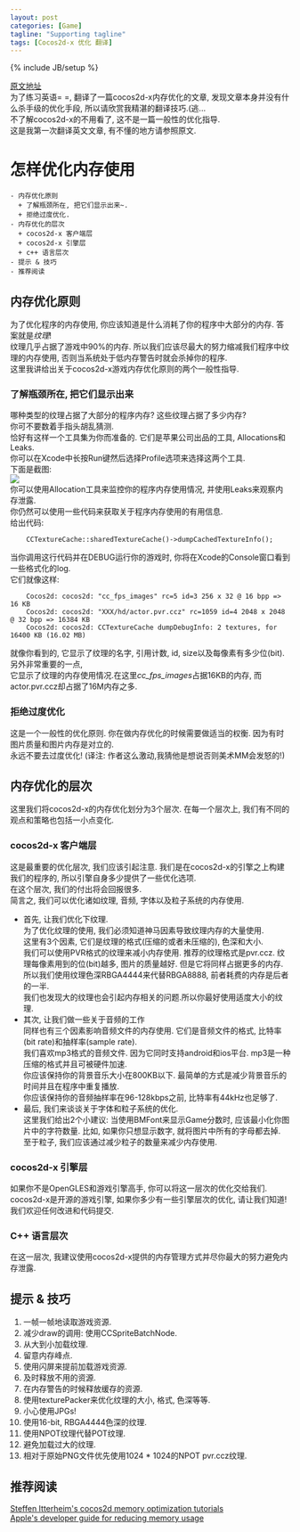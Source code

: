 ```yaml
---
layout: post
categories: [Game]
tagline: "Supporting tagline"
tags: [Cocos2d-x 优化 翻译]
---
```

{% include JB/setup %}

[原文地址](http://www.cocos2d-x.org/projects/cocos2d-x/wiki/How_to_optimise_memory_usage)  
为了练习英语= =, 翻译了一篇cocos2d-x内存优化的文章, 发现文章本身并没有什么杀手级的优化手段, 所以请欣赏我精湛的翻译技巧.(逃...  
不了解cocos2d-x的不用看了, 这不是一篇一般性的优化指导.  
这是我第一次翻译英文文章, 有不懂的地方请参照原文.  

# 怎样优化内存使用  
    - 内存优化原则  
      + 了解瓶颈所在, 把它们显示出来~.  
      + 拒绝过度优化.  
    - 内存优化的层次  
      + cocos2d-x 客户端层  
      + cocos2d-x 引擎层  
      + c++ 语言层次  
    - 提示 & 技巧  
    - 推荐阅读  

## 内存优化原则  
为了优化程序的内存使用, 你应该知道是什么消耗了你的程序中大部分的内存. 答案就是*纹理*!  
纹理几乎占据了游戏中90%的内存. 所以我们应该尽最大的努力缩减我们程序中纹理的内存使用, 
否则当系统处于低内存警告时就会杀掉你的程序.  
这里我讲给出关于cocos2d-x游戏内存优化原则的两个一般性指导.  

### 了解瓶颈所在, 把它们显示出来  
哪种类型的纹理占据了大部分的程序内存? 这些纹理占据了多少内存?  
你可不要数着手指头胡乱猜测.  
恰好有这样一个工具集为你而准备的. 它们是苹果公司出品的工具, Allocations和Leaks.  
你可以在Xcode中长按Run键然后选择Profile选项来选择这两个工具.  
下面是截图:  
![](https://raw.github.com/esrever10/Img-store/master/instruments.jpeg)  
你可以使用Allocation工具来监控你的程序内存使用情况, 并使用Leaks来观察内存泄露.  
你仍然可以使用一些代码来获取关于程序内存使用的有用信息.  
给出代码:  

        CCTextureCache::sharedTextureCache()->dumpCachedTextureInfo();  

当你调用这行代码并在DEBUG运行你的游戏时, 你将在Xcode的Console窗口看到一些格式化的log.  
它们就像这样:  

        Cocos2d: cocos2d: "cc_fps_images" rc=5 id=3 256 x 32 @ 16 bpp => 16 KB
        Cocos2d: cocos2d: "XXX/hd/actor.pvr.ccz" rc=1059 id=4 2048 x 2048 @ 32 bpp => 16384 KB
        Cocos2d: cocos2d: CCTextureCache dumpDebugInfo: 2 textures, for 16400 KB (16.02 MB)
        
就像你看到的, 它显示了纹理的名字, 引用计数, id, size以及每像素有多少位(bit). 另外非常重要的一点,   
它显示了纹理的内存使用情况.在这里*cc_fps_images*占据16KB的内存, 而actor.pvr.ccz却占据了16M内存之多.  

### 拒绝过度优化  
这是一个一般性的优化原则. 你在做内存优化的时候需要做适当的权衡. 因为有时图片质量和图片内存是对立的.  
永远不要去过度优化!  (译注: 作者这么激动,我猜他是想说否则美术MM会发怒的!)  

## 内存优化的层次  
这里我们将cocos2d-x的内存优化划分为3个层次. 在每一个层次上, 我们有不同的观点和策略也包括一小点变化.  

### cocos2d-x 客户端层  
这是最重要的优化层次, 我们应该引起注意. 我们是在cocos2d-x的引擎之上构建我们的程序的, 所以引擎自身多少提供了一些优化选项.  
在这个层次, 我们的付出将会回报很多.  
简言之, 我们可以优化诸如纹理, 音频, 字体以及粒子系统的内存使用.  

- 首先, 让我们优化下纹理.  
为了优化纹理的使用, 我们必须知道神马因素导致纹理内存的大量使用.  
这里有3个因素, 它们是纹理的格式(压缩的或者未压缩的), 色深和大小.  
我们可以使用PVR格式的纹理来减小内存使用. 推荐的纹理格式是pvr.ccz. 
纹理每像素用到的位(bit)越多, 图片的质量越好. 但是它将同样占据更多的内存.  
所以我们使用纹理色深RBGA4444来代替RBGA8888, 前者耗费的内存是后者的一半.  
我们也发现大的纹理也会引起内存相关的问题.所以你最好使用适度大小的纹理.  
- 其次, 让我们做一些关于音频的工作  
同样也有三个因素影响音频文件的内存使用. 它们是音频文件的格式, 比特率(bit rate)和抽样率(sample rate).  
我们喜欢mp3格式的音频文件. 因为它同时支持android和ios平台. mp3是一种压缩的格式并且可被硬件加速.  
你应该保持你的背景音乐大小在800KB以下. 最简单的方式是减少背景音乐的时间并且在程序中重复播放.  
你应该保持你的音频抽样率在96-128kbps之前, 比特率有44kHz也足够了.  
- 最后, 我们来谈谈关于字体和粒子系统的优化.  
这里我们给出2个小建议: 当使用BMFont来显示Game分数时, 应该最小化你图片中的字符数量. 比如, 
如果你只想显示数字, 就将图片中所有的字母都去掉.  
至于粒子, 我们应该通过减少粒子的数量来减少内存使用.  

### cocos2d-x 引擎层  
如果你不是OpenGLES和游戏引擎高手, 你可以将这一层次的优化交给我们.  
cocos2d-x是开源的游戏引擎, 如果你多少有一些引擎层次的优化, 请让我们知道!  
我们欢迎任何改进和代码提交.  

### C++ 语言层次  
在这一层次, 我建议使用cocos2d-x提供的内存管理方式并尽你最大的努力避免内存泄露.  

## 提示 & 技巧  
1. 一帧一帧地读取游戏资源.  
2. 减少draw的调用: 使用CCSpriteBatchNode.  
3. 从大到小加载纹理.  
4. 留意内存峰点.  
5. 使用闪屏来提前加载游戏资源.  
6. 及时释放不用的资源.  
7. 在内存警告的时候释放缓存的资源.  
8. 使用texturePacker来优化纹理的大小, 格式, 色深等等.  
9. 小心使用JPGs!  
10. 使用16-bit, RBGA4444色深的纹理.  
11. 使用NPOT纹理代替POT纹理.  
12. 避免加载过大的纹理.  
13. 相对于原始PNG文件优先使用1024 * 1024的NPOT pvr.ccz纹理.  

## 推荐阅读
[Steffen Itterheim's cocos2d memory optimization tutorials](http://www.learn-cocos2d.com/2012/11/optimize-memory-usage-bundle-size-cocos2d-app/)  
[Apple's developer guide for reducing memory usage](https://developer.apple.com/library/ios/documentation/3DDrawing/Conceptual/OpenGLES_ProgrammingGuide/TechniquesForWorkingWithTextureData/TechniquesForWorkingWithTextureData.html)  
